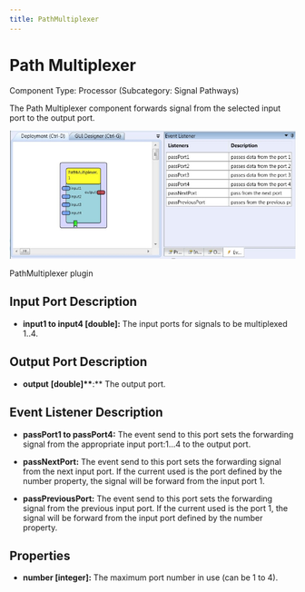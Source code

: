 ```yaml
---
title: PathMultiplexer
---
```


# Path Multiplexer

Component Type: Processor (Subcategory: Signal Pathways)

The Path Multiplexer component forwards signal from the selected input port to the output port.

![Screenshot: PathMultiplexer plugin](./img/PathMultiplexer.jpg "Screenshot: PathMultiplexer plugin")

PathMultiplexer plugin

## Input Port Description

- **input1 to input4 \[double\]:** The input ports for signals to be multiplexed 1..4.

## Output Port Description

- **output** **\[double\]\*\***:\*\* The output port.

## Event Listener Description

- **passPort1 to passPort4:** The event send to this port sets the forwarding signal from the appropriate input port:1...4 to the output port.

- **passNextPort:** The event send to this port sets the forwarding signal from the next input port. If the current used is the port defined by the number property, the signal will be forward from the input port 1.

- **passPreviousPort:** The event send to this port sets the forwarding signal from the previous input port. If the current used is the port 1, the signal will be forward from the input port defined by the number property.

## Properties

- **number \[integer\]:** The maximum port number in use (can be 1 to 4).
